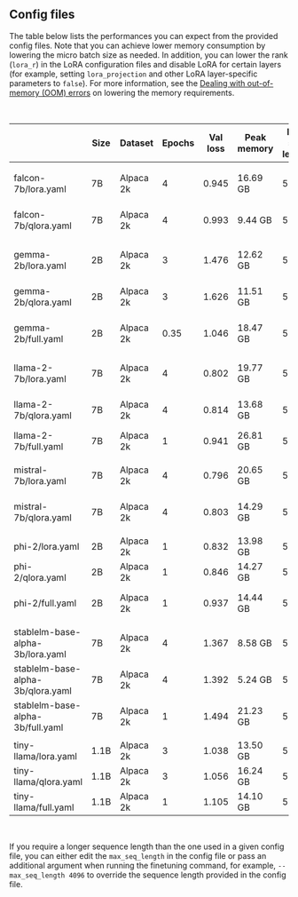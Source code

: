## Config files

The table below lists the performances you can expect from the provided config files. Note that you can achieve lower memory consumption by lowering the micro batch size as needed. In addition, you can lower the rank (`lora_r`) in the LoRA configuration files and disable LoRA for certain layers (for example, setting `lora_projection` and other LoRA layer-specific parameters to `false`). 
For more information, see the [Dealing with out-of-memory (OOM) errors](../../tutorials/oom.md) on lowering the memory requirements.

&nbsp;

|                                   | Size | Dataset   | Epochs | Val loss | Peak memory | Max seq length | Micro batch size | Precision | Training runtime   |
| --------------------------------- | ---- | --------- | ------ | -------- | ----------- | -------------- | ---------------- | --------- | -------------------|
|                                   |      |           |        |          |             |                |                  |           |                    |
| falcon-7b/lora.yaml               | 7B   | Alpaca 2k | 4      | 0.945    | 16.69 GB    | 512            | 2                | bfloat16  | 24.88 min (1xA10G) |
| falcon-7b/qlora.yaml              | 7B   | Alpaca 2k | 4      | 0.993    | 9.44 GB     | 512            | 2                | bfloat16  | 50.76 min (1xA10G) |
|                                   |      |           |        |          |             |                |                  |           |                    |
| gemma-2b/lora.yaml                | 2B   | Alpaca 2k | 3      | 1.476    | 12.62 GB    | 512            | 2                | bfloat16  | 18.31 min (1xA10G) |
| gemma-2b/qlora.yaml               | 2B   | Alpaca 2k | 3      | 1.626    | 11.51 GB    | 512            | 2                | bfloat16  | 25.29 min (1xA10G) |
| gemma-2b/full.yaml                | 2B   | Alpaca 2k | 0.35   | 1.046    | 18.47 GB    | 512            | 2                | bfloat16  | 16.79 min (2xA10G) |
|                                   |      |           |        |          |             |                |                  |           |                    |
| llama-2-7b/lora.yaml              | 7B   | Alpaca 2k | 4      | 0.802    | 19.77 GB    | 512            | 2                | bfloat16  | 32.75 min (A10G)   |
| llama-2-7b/qlora.yaml             | 7B   | Alpaca 2k | 4      | 0.814    | 13.68 GB    | 512            | 2                | bfloat16  | 45.68 min (A10G)   |
| llama-2-7b/full.yaml              | 7B   | Alpaca 2k | 1      | 0.941    | 26.81 GB    | 512            | 4                | bfloat16  | 1.78 min (4xA100)  |
|                                   |      |           |        |          |             |                |                  |           |                    |
| mistral-7b/lora.yaml              | 7B   | Alpaca 2k | 4      | 0.796    | 20.65 GB    | 512            | 2                | bfloat16  | 31.04 min (1xA10G) |
| mistral-7b/qlora.yaml             | 7B   | Alpaca 2k | 4      | 0.803    | 14.29 GB    | 512            | 2                | bfloat16  | 44.69 min (1xA10G) |
|                                   |      |           |        |          |             |                |                  |           |                    |
| phi-2/lora.yaml                   | 2B   | Alpaca 2k | 1      | 0.832    | 13.98 GB    | 512            | 4                | bfloat16  | 3.82 min (1xA10G)  |
| phi-2/qlora.yaml                  | 2B   | Alpaca 2k | 1      | 0.846    | 14.27 GB    | 512            | 4                | bfloat16  | 4.55 min (1xA10G)  |
| phi-2/full.yaml                   | 2B   | Alpaca 2k | 1      | 0.937    | 14.44 GB    | 512            | 4                | bfloat16  | 13.00 min (1xA10G) |
|                                   |      |           |        |          |             |                |                  |           |                    |
| stablelm-base-alpha-3b/lora.yaml  | 7B   | Alpaca 2k | 4      | 1.367    | 8.58 GB     | 512            | 2                | bfloat16  | 13.02 min (1xA10G) |
| stablelm-base-alpha-3b/qlora.yaml | 7B   | Alpaca 2k | 4      | 1.392    | 5.24 GB     | 512            | 2                | bfloat16  | 25.71 min (1xA10G) |
| stablelm-base-alpha-3b/full.yaml  | 7B   | Alpaca 2k | 1      | 1.494    | 21.23 GB    | 512            | 1                | bfloat16  | 72.72 min (2xA10G) |
|                                   |      |           |        |          |             |                |                  |           |                    |
| tiny-llama/lora.yaml              | 1.1B | Alpaca 2k | 3      | 1.038    | 13.50 GB    | 512            | 8                | bfloat16  | 8.06 min (1xA10G)  |
| tiny-llama/qlora.yaml             | 1.1B | Alpaca 2k | 3      | 1.056    | 16.24 GB    | 512            | 8                | bfloat16  | 8.74 min (1xA10G)  |
| tiny-llama/full.yaml              | 1.1B | Alpaca 2k | 1      | 1.105    | 14.10 GB    | 512            | 4                | bfloat16  | 2.59 min (1xA10G)  |

&nbsp;

If you require a longer sequence length than the one used in a given config file, you can either edit the `max_seq_length` in the config file or pass an additional argument when running the finetuning command, for example, `--max_seq_length 4096` to override the sequence length provided in the config file.
